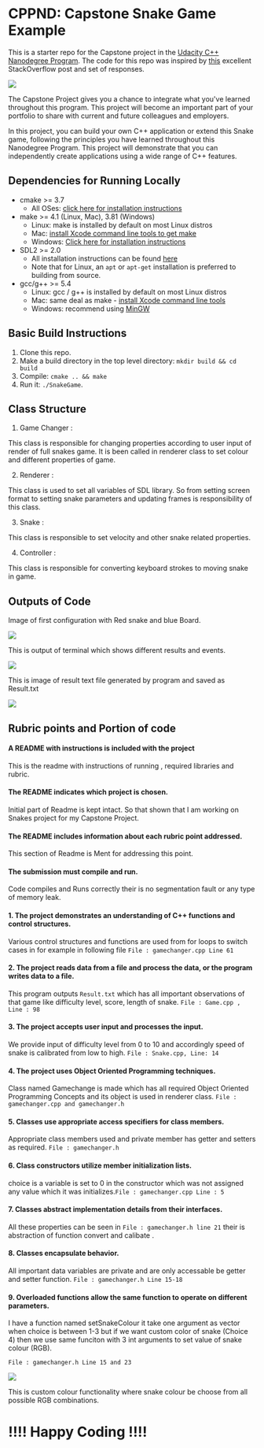 # CPPND: Capstone Snake Game Example

This is a starter repo for the Capstone project in the [Udacity C++ Nanodegree Program](https://www.udacity.com/course/c-plus-plus-nanodegree--nd213). The code for this repo was inspired by [this](https://codereview.stackexchange.com/questions/212296/snake-game-in-c-with-sdl) excellent StackOverflow post and set of responses.

<img src="snake_game.gif"/>

The Capstone Project gives you a chance to integrate what you've learned throughout this program. This project will become an important part of your portfolio to share with current and future colleagues and employers.

In this project, you can build your own C++ application or extend this Snake game, following the principles you have learned throughout this Nanodegree Program. This project will demonstrate that you can independently create applications using a wide range of C++ features.

## Dependencies for Running Locally
* cmake >= 3.7
  * All OSes: [click here for installation instructions](https://cmake.org/install/)
* make >= 4.1 (Linux, Mac), 3.81 (Windows)
  * Linux: make is installed by default on most Linux distros
  * Mac: [install Xcode command line tools to get make](https://developer.apple.com/xcode/features/)
  * Windows: [Click here for installation instructions](http://gnuwin32.sourceforge.net/packages/make.htm)
* SDL2 >= 2.0
  * All installation instructions can be found [here](https://wiki.libsdl.org/Installation)
  * Note that for Linux, an `apt` or `apt-get` installation is preferred to building from source.
* gcc/g++ >= 5.4
  * Linux: gcc / g++ is installed by default on most Linux distros
  * Mac: same deal as make - [install Xcode command line tools](https://developer.apple.com/xcode/features/)
  * Windows: recommend using [MinGW](http://www.mingw.org/)

## Basic Build Instructions

1. Clone this repo.
2. Make a build directory in the top level directory: `mkdir build && cd build`
3. Compile: `cmake .. && make`
4. Run it: `./SnakeGame`.


## Class Structure

1. Game Changer :

This class is responsible for changing properties according to user input of render of full snakes game. It is been called in renderer class to set colour and different properties of game.

2. Renderer :

This class is used to set all variables of SDL library. So from setting screen format to setting snake parameters and updating frames is responsibility of this class.

3. Snake :

This class is responsible to set velocity and other snake related properties.


4. Controller :

This class is responsible for converting keyboard strokes to moving snake in game.

## Outputs of Code
Image of first configuration with Red snake and blue Board.

<img src="images/red_blue.png"/>

This is output of terminal which shows different results and events.

<img src="images/Terminal.png"/>

This is image of result text file generated by program and saved as Result.txt

<img src="images/result.png"/>


## Rubric points and Portion of code

#### A README with instructions is included with the project

This is the readme with instructions of running , required libraries and rubric.

#### The README indicates which project is chosen.

Initial part of Readme is kept intact. So that shown that I am working on Snakes project for my Capstone Project.

#### The README includes information about each rubric point addressed.
This section of Readme is Ment for addressing this point.

#### The submission must compile and run.
Code compiles and Runs correctly their is no segmentation fault or any type of memory leak.

#### 1. The project demonstrates an understanding of C++ functions and control structures.

Various control structures and functions are used from for loops to switch cases in for example in following file
``` File : gamechanger.cpp Line 61 ```

#### 2. The project reads data from a file and process the data, or the program writes data to a file.

This program outputs ```Result.txt``` which has all important observations of that game like difficulty level, score, length of snake. ``` File : Game.cpp , Line : 98 ```

#### 3. The project accepts user input and processes the input.

We provide input of difficulty level from 0 to 10 and accordingly speed of snake is calibrated from low to high.
``` File : Snake.cpp, Line: 14 ```

#### 4. The project uses Object Oriented Programming techniques.

Class named Gamechange is made which has all required Object Oriented Programming Concepts and its object is used in renderer class.
``` File : gamechanger.cpp and gamechanger.h ```

#### 5. Classes use appropriate access specifiers for class members.

Appropriate class members used and private member has getter and setters as required. ```File : gamechanger.h```

#### 6. Class constructors utilize member initialization lists.

choice is a variable is set to 0 in the constructor which was not assigned any value which it was initializes.``` File : gamechanger.cpp Line : 5 ```

#### 7. Classes abstract implementation details from their interfaces.

All these properties can be seen in ``` File : gamechanger.h line 21 ``` their is abstraction of function convert and calibate .

#### 8. Classes encapsulate behavior.

All important data variables are private and are only accessable be getter and setter function. ``` File : gamechanger.h Line 15-18 ```

#### 9. Overloaded functions allow the same function to operate on different parameters.

I have a function named setSnakeColour it take one argument as vector<int> when choice is between 1-3 but if we want custom color of snake (Choice 4) then we use same funciton with 3 int arguments to set value of snake colour (RGB).
 
``` File : gamechanger.h Line 15 and 23 ```

<img src="images/custom_color.png"/>

This is custom colour functionality where snake colour be choose from all possible RGB combinations.

# !!!! Happy Coding !!!!
